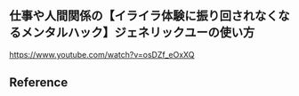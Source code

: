 ## 仕事や人間関係の【イライラ体験に振り回されなくなるメンタルハック】ジェネリックユーの使い方 

 https://www.youtube.com/watch?v=osDZf_eOxXQ 

 ## Reference